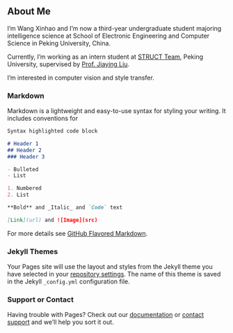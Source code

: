 ## About Me
I’m Wang Xinhao and I’m now a third-year undergraduate student majoring intelligence science at School of Electronic Engineering and Computer Science in Peking University, China.

Currently, I’m working as an intern student at [STRUCT Team](www.wict.pku.edu.cn/struct/), Peking University, supervised by [Prof. Jiaying Liu](https://www.wict.pku.edu.cn/struct/people/liujiaying.html).

I’m interested in computer vision and style transfer.
### Markdown

Markdown is a lightweight and easy-to-use syntax for styling your writing. It includes conventions for

```markdown
Syntax highlighted code block

# Header 1
## Header 2
### Header 3

- Bulleted
- List

1. Numbered
2. List

**Bold** and _Italic_ and `Code` text

[Link](url) and ![Image](src)
```

For more details see [GitHub Flavored Markdown](https://guides.github.com/features/mastering-markdown/).

### Jekyll Themes

Your Pages site will use the layout and styles from the Jekyll theme you have selected in your [repository settings](https://github.com/NeverMore808/NeverMore808.github.io/settings/pages). The name of this theme is saved in the Jekyll `_config.yml` configuration file.

### Support or Contact

Having trouble with Pages? Check out our [documentation](https://docs.github.com/categories/github-pages-basics/) or [contact support](https://support.github.com/contact) and we’ll help you sort it out.
